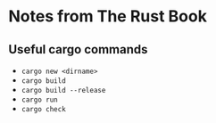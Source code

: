 # Notes from The Rust Book

## Useful cargo commands
- `cargo new <dirname>`
- `cargo build`
- `cargo build --release`
- `cargo run`
- `cargo check`


